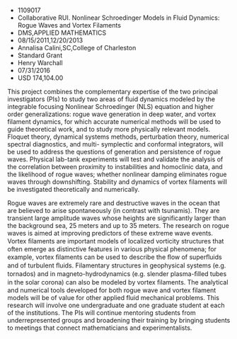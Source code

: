 
* 1109017
* Collaborative RUI. Nonlinear Schroedinger Models in Fluid Dynamics: Rogue Waves and Vortex Filaments
* DMS,APPLIED MATHEMATICS
* 08/15/2011,12/20/2013
* Annalisa Calini,SC,College of Charleston
* Standard Grant
* Henry Warchall
* 07/31/2016
* USD 174,104.00

This project combines the complementary expertise of the two principal
investigators (PIs) to study two areas of fluid dynamics modeled by the
integrable focusing Nonlinear Schroedinger (NLS) equation and higher order
generalizations: rogue wave generation in deep water, and vortex filament
dynamics, for which accurate numerical methods will be used to guide theoretical
work, and to study more physically relevant models. Floquet theory, dynamical
systems methods, perturbation theory, numerical spectral diagnostics, and multi-
symplectic and conformal integrators, will be used to address the questions of
generation and persistence of rogue waves. Physical lab-tank experiments will
test and validate the analysis of the correlation between proximity to
instabilities and homoclinic data, and the likelihood of rogue waves; whether
nonlinear damping eliminates rogue waves through downshifting. Stability and
dynamics of vortex filaments will be investigated theoretically and numerically.

Rogue waves are extremely rare and destructive waves in the ocean that are
believed to arise spontaneously (in contrast with tsunamis). They are transient
large amplitude waves whose heights are significantly larger than the background
sea, 25 meters and up to 35 meters. The research on rogue waves is aimed at
improving predictors of these extreme wave events. Vortex &#64257;laments are
important models of localized vorticity structures that often emerge as
distinctive features in various physical phenomena; for example, vortex
&#64257;laments can be used to describe the &#64258;ow of super&#64258;uids and
of turbulent &#64258;uids. Filamentary structures in geophysical systems (e.g.
tornados) and in magneto-hydrodynamics (e.g. slender plasma-&#64257;lled tubes
in the solar corona) can also be modeled by vortex &#64257;laments. The
analytical and numerical tools developed for both rogue wave and vortex filament
models will be of value for other applied fluid mechanical problems. This
research will involve one undergraduate and one graduate student at each of the
institutions. The PIs will continue mentoring students from underrepresented
groups and broadening their training by bringing students to meetings that
connect mathematicians and experimentalists.
